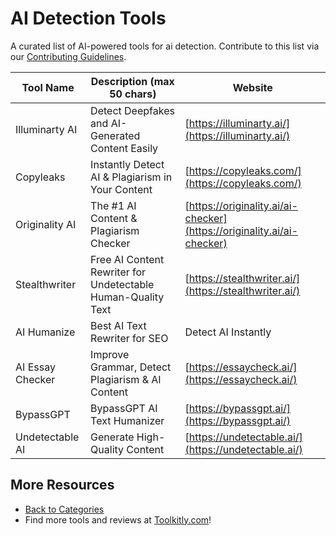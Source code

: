 # AI Detection Tools

A curated list of AI-powered tools for ai detection. Contribute to this list via our [Contributing Guidelines](https://github.com/ToolkitlyAI/awesome-ai-tools/blob/master/CONTRIBUTING.md).

| Tool Name | Description (max 50 chars) | Website |
|-----------|----------------------------|---------|
| Illuminarty AI | Detect Deepfakes and AI-Generated Content Easily | [https://illuminarty.ai/](https://illuminarty.ai/) |
| Copyleaks | Instantly Detect AI & Plagiarism in Your Content | [https://copyleaks.com/](https://copyleaks.com/) |
| Originality AI | The #1 AI Content & Plagiarism Checker | [https://originality.ai/ai-checker](https://originality.ai/ai-checker) |
| Stealthwriter | Free AI Content Rewriter for Undetectable Human-Quality Text | [https://stealthwriter.ai/](https://stealthwriter.ai/) |
| AI Humanize | Best AI Text Rewriter for SEO | Detect AI Instantly | [https://aihumanize.com/](https://aihumanize.com/) |
| AI Essay Checker | Improve Grammar, Detect Plagiarism & AI Content | [https://essaycheck.ai/](https://essaycheck.ai/) |
| BypassGPT | BypassGPT AI Text Humanizer | [https://bypassgpt.ai/](https://bypassgpt.ai/) |
| Undetectable AI | Generate High-Quality Content | [https://undetectable.ai/](https://undetectable.ai/) |

## More Resources
- [Back to Categories](https://github.com/ToolkitlyAI/awesome-ai-tools/blob/master/README.md)
- Find more tools and reviews at [Toolkitly.com](https://toolkitly.com)!
